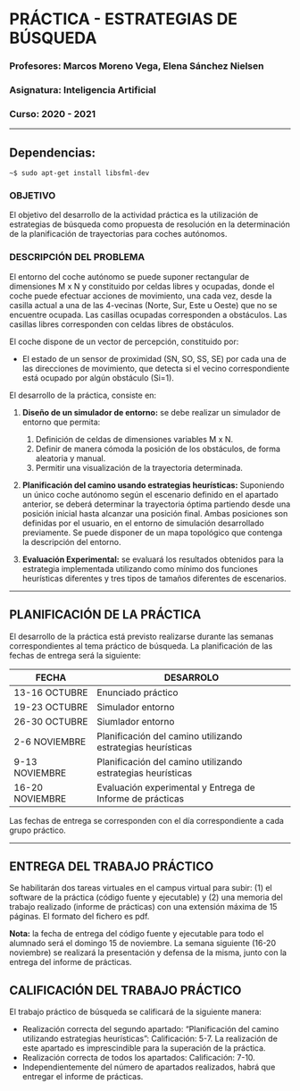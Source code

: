 # PRÁCTICA - ESTRATEGIAS DE BÚSQUEDA
### Profesores: Marcos Moreno Vega, Elena Sánchez Nielsen
### Asignatura: Inteligencia Artificial
### Curso: 2020 - 2021
---

## Dependencias:
 ~~~
 ~$ sudo apt-get install libsfml-dev
 ~~~

###  OBJETIVO

El objetivo del desarrollo de la actividad práctica es la utilización de estrategias de búsqueda como propuesta de resolución en la determinación de la planificación de trayectorias para coches autónomos.

### DESCRIPCIÓN DEL PROBLEMA

El entorno del coche autónomo se puede suponer rectangular de dimensiones M x N y constituido por celdas libres y ocupadas, donde el coche puede efectuar acciones de movimiento, una cada vez, desde la casilla actual a una de las 4-vecinas (Norte, Sur, Este u Oeste) que no se encuentre ocupada. Las casillas ocupadas corresponden a obstáculos. Las casillas libres corresponden con celdas libres de obstáculos.

El coche dispone de un vector de percepción, constituido por:
* El estado de un sensor de proximidad (SN, SO, SS, SE) por cada una de las direcciones de movimiento, que detecta si el vecino correspondiente está ocupado por algún obstáculo (Si=1).
  
El desarrollo de la práctica, consiste en: 

1. **Diseño de un simulador de entorno:** se debe realizar un simulador de entorno que permita:
   1. Definición de celdas de dimensiones variables M x N.
   2. Definir de manera cómoda la posición de los obstáculos, de forma aleatoria y manual.
   3. Permitir una visualización de la trayectoria determinada.
   
2. **Planificación del camino usando estrategias heurísticas:** Suponiendo un único coche autónomo según el escenario definido en el apartado anterior, se deberá determinar la trayectoria óptima partiendo desde una posición inicial hasta alcanzar una posición final. Ambas posiciones son definidas por el usuario, en el entorno de simulación desarrollado previamente. Se puede disponer de un mapa topológico que contenga la descripción del entorno.
   
3. **Evaluación Experimental:** se evaluará los resultados obtenidos para la estrategia
implementada utilizando como mínimo dos funciones heurísticas diferentes y tres tipos de
tamaños diferentes de escenarios.

*** 
## PLANIFICACIÓN DE LA PRÁCTICA
El desarrollo de la práctica está previsto realizarse durante las semanas correspondientes al tema práctico de búsqueda. La planificación de las fechas de entrega será la siguiente:

| FECHA | DESARROLO | 
| -- | -- |
| 13-16 OCTUBRE | Enunciado práctico |
| 19-23 OCTUBRE | Simulador entorno |
| 26-30 OCTUBRE | Siumlador entorno |
| 2-6 NOVIEMBRE | Planificación del camino utilizando estrategias heurísticas |
| 9-13 NOVIEMBRE | Planificación del camino utilizando estrategias heurísticas |
| 16-20 NOVIEMBRE | Evaluación experimental y Entrega de Informe de prácticas |




Las fechas de entrega se corresponden con el día correspondiente a cada grupo práctico.

***

## ENTREGA DEL TRABAJO PRÁCTICO
Se habilitarán dos tareas virtuales en el campus virtual para subir: (1) el software de la práctica (código fuente y ejecutable) y (2) una memoria del trabajo realizado (informe de prácticas) con una extensión máxima de 15 páginas. El formato del fichero es pdf.

**Nota:** la fecha de entrega del código fuente y ejecutable para todo el alumnado será el domingo 15 de
noviembre. La semana siguiente (16-20 noviembre) se realizará la presentación y defensa de la misma,
junto con la entrega del informe de prácticas.

## CALIFICACIÓN DEL TRABAJO PRÁCTICO
El trabajo práctico de búsqueda se calificará de la siguiente manera:

* Realización correcta del segundo apartado: “Planificación del camino utilizando estrategias
heurísticas”: Calificación: 5-7. La realización de este apartado es imprescindible para la
superación de la práctica.
* Realización correcta de todos los apartados: Calificación: 7-10.
* Independientemente del número de apartados realizados, habrá que entregar el informe de prácticas.
